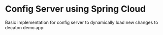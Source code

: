 # Config Server using Spring Cloud
Basic implementation for config server to dynamically load new changes to decaton demo app
